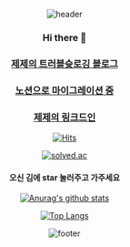 <div align="center">
 
![header](https://capsule-render.vercel.app/api?type=wave&color=auto&height=300&section=header&text=ZEZE'sTruble🔫&fontSize=70)
 
 
 	
### Hi there 👋 
 
### [제제의 트러블슛로깅 블로그](https://blog.naver.com/PostList.naver?blogId=thwjd2717&from=postList&categoryNo=55)
### [노션으로 마이그레이션 중](https://king-zeze.notion.site/855bc793685f4e0fa90f1f4e311f6190)
### [제제의 링크드인](https://www.linkedin.com/in/so-jung-kim-695195146/)

 
[![Hits](https://hits.seeyoufarm.com/api/count/incr/badge.svg?url=https%3A%2F%2Fgithub.com%2Fzeze1004&count_bg=%2379C83D&title_bg=%23555555&icon=&icon_color=%23E7E7E7&title=hits&edge_flat=false)](https://hits.seeyoufarm.com)


[![solved.ac](http://mazassumnida.wtf/api/mini/generate_badge?boj=thwjd2717)](https://solved.ac/thwjd2717)


#### 오신 김에 star 눌러주고 가주세요


 


<!--
**zeze1004/zeze1004** is a ✨ _special_ ✨ repository because its `README.md` (this file) appears on your GitHub profile.

Here are some ideas to get you started:

- 🔭 I’m currently working on ...
- 🌱 I’m currently learning ...
- 👯 I’m looking to collaborate on ...
- 🤔 I’m looking for help with ...
- 💬 Ask me about ...
- 📫 How to reach me: ...
- 😄 Pronouns: ...
- ⚡ Fun fact: ...
-->


 
[![Anurag's github stats](https://github-readme-stats.vercel.app/api?username=zeze1004)](https://github.com/anuraghazra/github-readme-stats)	 



 [![Top Langs](https://github-readme-stats.vercel.app/api/top-langs/?username=zeze1004&hide=OpenEdge%20ABL&langs_count=8&layout=compact)](https://github.com/anuraghazra/github-readme-stats)	

![footer](https://capsule-render.vercel.app/api?section=footer)
</div>
